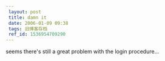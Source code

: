 ```yaml
---
 layout: post
 title: damn it
 date: 2006-01-09 09:38
 tags: 旧博客存档
 ref_id: 1536954709290
---
```

seems there's still a great problem with the login procedure...

